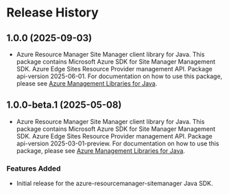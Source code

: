 # Release History

## 1.0.0 (2025-09-03)

- Azure Resource Manager Site Manager client library for Java. This package contains Microsoft Azure SDK for Site Manager Management SDK. Azure Edge Sites Resource Provider management API. Package api-version 2025-06-01. For documentation on how to use this package, please see [Azure Management Libraries for Java](https://aka.ms/azsdk/java/mgmt).

## 1.0.0-beta.1 (2025-05-08)

- Azure Resource Manager Site Manager client library for Java. This package contains Microsoft Azure SDK for Site Manager Management SDK. Azure Edge Sites Resource Provider management API. Package api-version 2025-03-01-preview. For documentation on how to use this package, please see [Azure Management Libraries for Java](https://aka.ms/azsdk/java/mgmt).
### Features Added

- Initial release for the azure-resourcemanager-sitemanager Java SDK.
